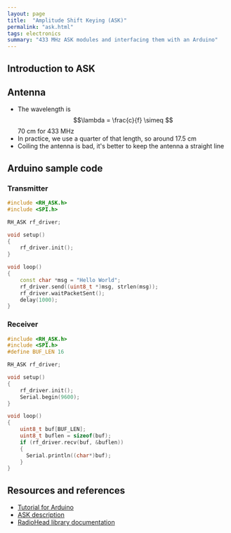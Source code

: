 ```yaml
---
layout: page
title:  "Amplitude Shift Keying (ASK)"
permalink: "ask.html"
tags: electronics
summary: "433 MHz ASK modules and interfacing them with an Arduino"
---
```


## Introduction to ASK

## Antenna
* The wavelength is $$\lambda = \frac{c}{f} \simeq $$ 70 cm for 433 MHz
* In practice, we use a quarter of that length, so around 17.5 cm
* Coiling the antenna is bad, it's better to keep the antenna a straight line

## Arduino sample code
### Transmitter
```cpp
#include <RH_ASK.h>
#include <SPI.h>

RH_ASK rf_driver;

void setup()
{
    rf_driver.init();
}

void loop()
{
    const char *msg = "Hello World";
    rf_driver.send((uint8_t *)msg, strlen(msg));
    rf_driver.waitPacketSent();
    delay(1000);
}
```

### Receiver
```cpp
#include <RH_ASK.h>
#include <SPI.h>
#define BUF_LEN 16

RH_ASK rf_driver;

void setup()
{
    rf_driver.init();
    Serial.begin(9600);
}

void loop()
{
    uint8_t buf[BUF_LEN];
    uint8_t buflen = sizeof(buf);
    if (rf_driver.recv(buf, &buflen))
    {
      Serial.println((char*)buf);         
    }
}
```

## Resources and references
* [Tutorial for Arduino](https://lastminuteengineers.com/433mhz-rf-wireless-arduino-tutorial/)
* [ASK description](https://www.tutorialspoint.com/digital_communication/digital_communication_amplitude_shift_keying.htm)
* [RadioHead library documentation](http://www.airspayce.com/mikem/arduino/RadioHead/)
